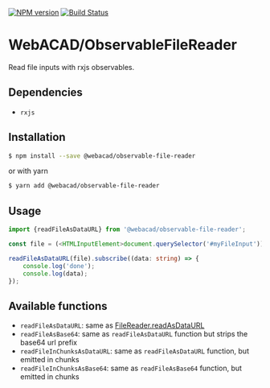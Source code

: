 [![NPM version](https://img.shields.io/npm/v/@webacad/observable-file-reader.svg?style=flat-square)](https://www.npmjs.com/package/@webacad/observable-file-reader)
[![Build Status](https://img.shields.io/travis/Web-ACAD/observable-file-reader.svg?style=flat-square)](https://travis-ci.org/Web-ACAD/observable-file-reader)

# WebACAD/ObservableFileReader

Read file inputs with rxjs observables.

## Dependencies

* `rxjs`

## Installation

```bash
$ npm install --save @webacad/observable-file-reader
```

or with yarn

```bash
$ yarn add @webacad/observable-file-reader
```

## Usage

```typescript
import {readFileAsDataURL} from '@webacad/observable-file-reader';

const file = (<HTMLInputElement>document.querySelector('#myFileInput')).files[0];

readFileAsDataURL(file).subscribe((data: string) => {
    console.log('done');
    console.log(data);
});
```

## Available functions

* `readFileAsDataURL`: same as [FileReader.readAsDataURL](https://developer.mozilla.org/en-US/docs/Web/API/FileReader/readAsDataURL)
* `readFileAsBase64`: same as `readFileAsDataURL` function but strips the base64 url prefix
* `readFileInChunksAsDataURL`: same as `readFileAsDataURL` function, but emitted in chunks
* `readFileInChunksAsBase64`: same as `readFileAsBase64` function, but emitted in chunks
